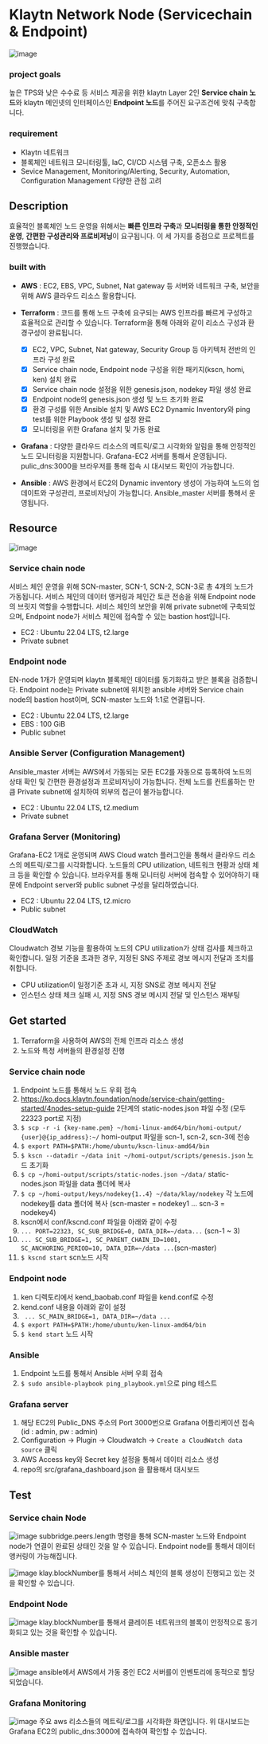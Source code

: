 # Klaytn Network Node (Servicechain & Endpoint)
![image](https://user-images.githubusercontent.com/89952061/192130689-5ba561d5-55eb-4aa3-9ae6-fb5fb2556748.png)
### project goals
높은 TPS와 낮은 수수료 등 서비스 제공을 위한 klaytn Layer 2인 **Service chain 노드**와 klaytn 메인넷의 인터페이스인 **Endpoint 노드**를 주어진 요구조건에 맞춰 구축합니다.

### requirement
  - Klaytn 네트워크
  - 블록체인 네트워크 모니터링툴, IaC, CI/CD 시스템 구축, 오픈소스 활용
  - Sevice Management, Monitoring/Alerting, Security, Automation, Configuration Management 다양한 관점 고려

## Description
효율적인 블록체인 노드 운영을 위해서는 **빠른 인프라 구축**과 **모니터링을 통한 안정적인 운영**, **간편한 구성관리와 프로비저닝**이 요구됩니다. 이 세 가지를 중점으로 프로젝트를 진행했습니다.

### built with
- **AWS** : EC2, EBS, VPC, Subnet, Nat gateway 등 서버와 네트워크 구축, 보안을 위해 AWS 클라우드 리소스 활용합니다.  

- **Terraform** : 코드를 통해 노드 구축에 요구되는 AWS 인프라를 빠르게 구성하고 효율적으로 관리할 수 있습니다. Terraform을 통해 아래와 같이 리소스 구성과 환경구성이 완료됩니다. 
  - [x] EC2, VPC, Subnet, Nat gateway, Security Group 등 아키텍처 전반의 인프라 구성 완료
  - [x] Service chain node, Endpoint node 구성을 위한 패키지(kscn, homi, ken) 설치 완료
  - [x] Service chain node 설정을 위한 genesis.json, nodekey 파일 생성 완료
  - [x] Endpoint node의 genesis.json 생성 및 노드 초기화 완료 
  - [x] 환경 구성를 위한 Ansible 설치 및 AWS EC2 Dynamic Inventory와 ping test를 위한 Playbook 생성 및 설정 완료
  - [x] 모니터링을 위한 Grafana 설치 및 가동 완료
- **Grafana** : 다양한 클라우드 리소스의 메트릭/로그 시각화와 알림을 통해 안정적인 노드 모니터링을 지원합니다. Grafana-EC2 서버를 통해서 운영됩니다. pulic_dns:3000을 브라우저를 통해 접속 시 대시보드 확인이 가능합니다.
- **Ansible** : AWS 환경에서 EC2의 Dynamic inventory 생성이 가능하여 노드의 업데이트와 구성관리, 프로비저닝이 가능합니다. Ansible_master 서버를 통해서 운영됩니다.

## Resource
![image](https://user-images.githubusercontent.com/89952061/192152887-4922f3f0-45e1-4d4a-b5e8-bd33fe143bef.png)
### Service chain node
서비스 체인 운영을 위해 SCN-master, SCN-1, SCN-2, SCN-3로 총 4개의 노드가 가동됩니다. 서비스 체인의 데이터 앵커링과 체인간 토큰 전송을 위해 Endpoint node의 브릿지 역할을 수행합니다. 서비스 체인의 보안을 위해 private subnet에 구축되었으며, Endpoint node가 서비스 체인에 접속할 수 있는 bastion host입니다.
* EC2 : Ubuntu 22.04 LTS, t2.large
* Private subnet

### Endpoint node
EN-node 1개가 운영되며 klaytn 블록체인 데이터를 동기화하고 받은 블록을 검증합니다. Endpoint node는 Private subnet에 위치한 ansible 서버와 Service chain node의 bastion host이며, SCN-master 노드와 1:1로 연결됩니다.
* EC2 : Ubuntu 22.04 LTS, t2.large
* EBS : 100 GiB
* Public subnet

### Ansible Server (Configuration Management)
Ansible_master 서버는 AWS에서 가동되는 모든 EC2를 자동으로 등록하여 노드의 상태 확인 및 간편한 환경설정과 프로비저닝이 가능합니다. 전체 노드를 컨트롤하는 만큼 Private subnet에 설치하여 외부의 접근이 불가능합니다.
* EC2 : Ubuntu 22.04 LTS, t2.medium
* Private subnet

### Grafana Server (Monitoring)
Grafana-EC2 1개로 운영되며 AWS Cloud watch 플러그인을 통해서 클라우드 리소스의 메트릭/로그를 시각화합니다. 노드들의 CPU utilization, 네트워크 현황과 상태 체크 등을 확인할 수 있습니다. 브라우저를 통해 모니터링 서버에 접속할 수 있어야하기 때문에 Endpoint server와 public subnet 구성을 달리하였습니다.
* EC2 : Ubuntu 22.04 LTS, t2.micro
* Public subnet

### CloudWatch
Cloudwatch 경보 기능을 활용하여 노드의 CPU utilization가 상태 검사를 체크하고 확인합니다. 일정 기준을 초과한 경우, 지정된 SNS 주제로 경보 메시지 전달과 조치를 취합니다.  
- CPU utilization이 일정기준 초과 시, 지정 SNS로 경보 메시지 전달  
- 인스턴스 상태 체크 실패 시, 지정 SNS 경보 메시지 전달 및 인스턴스 재부팅

## Get started
1) Terraform을 사용하여 AWS의 전체 인프라 리소스 생성
2) 노드와 특정 서버들의 환경설정 진행

### Service chain node
1) Endpoint 노드를 통해서 노드 우회 접속
2) https://ko.docs.klaytn.foundation/node/service-chain/getting-started/4nodes-setup-guide 2단계의 static-nodes.json 파일 수정 (모두 22323 port로 지정)
3) ```$ scp -r -i {key-name.pem} ~/homi-linux-amd64/bin/homi-output/ {user}@{ip_address}:~/``` homi-output 파일을 scn-1, scn-2, scn-3에 전송
4) ```$ export PATH=$PATH:/home/ubuntu/kscn-linux-amd64/bin```
5) ```$ kscn --datadir ~/data init ~/homi-output/scripts/genesis.json``` 노드 초기화 
6) ```$ cp ~/homi-output/scripts/static-nodes.json ~/data/``` static-nodes.json 파일을 data 폴더에 복사
7) ```$ cp ~/homi-output/keys/nodekey{1..4} ~/data/klay/nodekey``` 각 노드에 nodekey를 data 폴더에 복사 (scn-master = nodekey1 ... scn-3 = nodekey4)
8) kscn에서 conf/kscnd.conf 파일을 아래와 같이 수정
9) ```... PORT=22323, SC_SUB_BRIDGE=0, DATA_DIR=~/data...``` (scn-1 ~ 3)
10) ```... SC_SUB_BRIDGE=1, SC_PARENT_CHAIN_ID=1001, SC_ANCHORING_PERIOD=10, DATA_DIR=~/data ...```(scn-master)
11) ```$ kscnd start``` scn노드 시작

### Endpoint node
1) ken 디렉토리에서 kend_baobab.conf 파일을 kend.conf로 수정
2) kend.conf 내용을 아래와 같이 설정 
3) ``` ... SC_MAIN_BRIDGE=1, DATA_DIR=~/data ...```
4) ```$ export PATH=$PATH:/home/ubuntu/ken-linux-amd64/bin```
5) ```$ kend start``` 노드 시작

### Ansible
1) Endpoint 노드를 통해서 Ansible 서버 우회 접속
2) ```$ sudo ansible-playbook ping_playbook.yml```으로 ping 테스트

### Grafana server
1) 해당 EC2의 Public_DNS 주소의 Port 3000번으로 Grafana 어플리케이션 접속 (id : admin, pw : admin)
2) Configuration -> Plugin -> Cloudwatch -> ```Create a CloudWatch data source``` 클릭
3) AWS Access key와 Secret key 설정을 통해서 데이터 리소스 생성
4) repo의 src/grafana_dashboard.json 을 활용해서 대시보드 

## Test
### Service chain Node
![image](https://user-images.githubusercontent.com/89952061/192149074-d1566f10-25d6-489b-b37c-45cb811f8b32.png)
subbridge.peers.length 명령을 통해 SCN-master 노드와 Endpoint node가 연결이 완료된 상태인 것을 알 수 있습니다. Endpoint node를 통해서 데이터 앵커링이 가능해집니다.

![image](https://user-images.githubusercontent.com/89952061/192149149-e15c2690-7c8e-4916-a9a7-d39274ec4f0b.png)
klay.blockNumber를 통해서 서비스 체인의 블록 생성이 진행되고 있는 것을 확인할 수 있습니다.

### Endpoint Node
![image](https://user-images.githubusercontent.com/89952061/192147421-a7490c4e-c930-42c4-bac3-b4cfe5ceb1e2.png)
klay.blockNumber를 통해서 클레이튼 네트워크의 블록이 안정적으로 동기화되고 있는 것을 확인할 수 있습니다.

### Ansible master
![image](https://user-images.githubusercontent.com/89952061/192151725-e46cb80f-8e4a-40b9-8ab9-f8c1dc5961bf.png)
ansible에서 AWS에서 가동 중인 EC2 서버를이 인벤토리에 동적으로 할당되었습니다.

### Grafana Monitoring
![image](https://user-images.githubusercontent.com/89952061/192151576-e4b33e78-34e6-4569-804f-a262b9f5f2d0.png)
주요 aws 리소스들의 메트릭/로그를 시각화한 화면입니다. 위 대시보드는 Grafana EC2의 public_dns:3000에 접속하여 확인할 수 있습니다.
